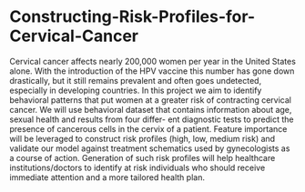 # Constructing-Risk-Profiles-for-Cervical-Cancer

Cervical cancer affects nearly 200,000 women per year in the United States alone. With the introduction of the HPV vaccine this number has gone down drastically, but it still remains prevalent and often goes undetected, especially in developing countries. In this project we aim to identify behavioral patterns that put women at a greater risk of contracting cervical cancer. We will use behavioral dataset that contains information about age, sexual health and results from four differ- ent diagnostic tests to predict the presence of cancerous cells in the cervix of a patient. Feature importance will be leveraged to construct risk profiles (high, low, medium risk) and validate our model against treatment schematics used by gynecologists as a course of action. Generation of such risk profiles will help healthcare institutions/doctors to identify at risk individuals who should receive immediate attention and a more tailored health plan.
